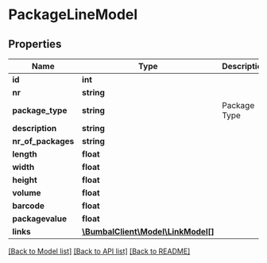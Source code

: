 # PackageLineModel

## Properties
Name | Type | Description | Notes
------------ | ------------- | ------------- | -------------
**id** | **int** |  | 
**nr** | **string** |  | [optional] 
**package_type** | **string** | Package Type | 
**description** | **string** |  | [optional] 
**nr_of_packages** | **string** |  | 
**length** | **float** |  | [optional] 
**width** | **float** |  | [optional] 
**height** | **float** |  | [optional] 
**volume** | **float** |  | [optional] 
**barcode** | **float** |  | [optional] 
**packagevalue** | **float** |  | [optional] 
**links** | [**\BumbalClient\Model\LinkModel[]**](LinkModel.md) |  | [optional] 

[[Back to Model list]](../README.md#documentation-for-models) [[Back to API list]](../README.md#documentation-for-api-endpoints) [[Back to README]](../README.md)



